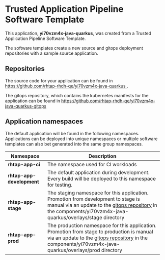 # Trusted Application Pipeline Software Template

This application, **yi70vzm4x-java-quarkus**, was created from a Trusted Application Pipeline Software Template.

The software templates create a new source and gitops deployment repositories with a sample source application. 

## Repositories

The source code for your application can be found in [https://github.com/rhtap-rhdh-qe/yi70vzm4x-java-quarkus ](https://github.com/rhtap-rhdh-qe/yi70vzm4x-java-quarkus ).
 
The gitops repository, which contains the kubernetes manifests for the application can be found in 
[https://github.com/rhtap-rhdh-qe/yi70vzm4x-java-quarkus-gitops ](https://github.com/rhtap-rhdh-qe/yi70vzm4x-java-quarkus-gitops ) 

## Application namespaces 

The default application will be found in the following namespaces. Applications can be deployed into unique namespaces or multiple software templates can also bet generated into the same group namespaces.  

|  Namespace   |  Description   |  
| -------- | -------- |
| **rhtap-app-ci** | The namespace used for CI workloads |
| **rhtap-app-development** | The default application during development. Every build will be deployed to this namespace for testing. |
| **rhtap-app-stage** | The staging namespace for this application. Promotion from development to stage is manual via an update to the [gitops repository](https://github.com/rhtap-rhdh-qe/yi70vzm4x-java-quarkus-gitops ) in the components/yi70vzm4x-java-quarkus/overlays/stage directory |
| **rhtap-app-prod** | The production namespace for this application. Promotion from stage to production is manual via an update to the [gitops repository](https://github.com/rhtap-rhdh-qe/yi70vzm4x-java-quarkus-gitops ) in the components/yi70vzm4x-java-quarkus/overlays/prod directory |